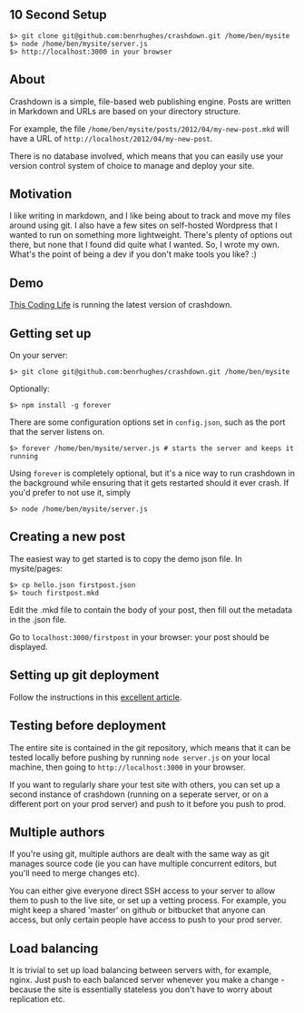 ## 10 Second Setup
	$> git clone git@github.com:benrhughes/crashdown.git /home/ben/mysite
	$> node /home/ben/mysite/server.js	
	$> http://localhost:3000 in your browser
	
## About
Crashdown is a simple, file-based web publishing engine. Posts are written in Markdown and URLs are based on your directory structure.

For example, the file `/home/ben/mysite/posts/2012/04/my-new-post.mkd` will have a URL of `http://localhost/2012/04/my-new-post`. 

There is no database involved, which means that you can easily use your version control system of choice to manage and deploy your site.

## Motivation
I like writing in markdown, and I like being about to track and move my files around using git. I also have a few sites on self-hosted Wordpress that I wanted to run on something more lightweight. There's plenty of options out there, but none that I found did quite what I wanted. So, I wrote my own. What's the point of being a dev if you don't make tools you like? :)

## Demo
[This Coding Life](http://thiscodinglife.com) is running the latest version of crashdown.

## Getting set up
On your server:

	$> git clone git@github.com:benrhughes/crashdown.git /home/ben/mysite

Optionally:

	$> npm install -g forever 
	
There are some configuration options set in `config.json`, such as the port that the server listens on.

	$> forever /home/ben/mysite/server.js # starts the server and keeps it running

Using `forever` is completely optional, but it's a nice way to run crashdown in the background while ensuring that it gets restarted should it ever crash. If you'd prefer to not use it, simply

	$> node /home/ben/mysite/server.js

## Creating a new post
The easiest way to get started is to copy the demo json file. In mysite/pages:

	$> cp hello.json firstpost.json
	$> touch firstpost.mkd

Edit the .mkd file to contain the body of your post, then fill out the metadata in the .json file. 

Go to `localhost:3000/firstpost` in your browser: your post should be displayed.

## Setting up git deployment
Follow the instructions in this [excellent article](http://toroid.org/ams/git-website-howto).

## Testing before deployment
The entire site is contained in the git repository, which means that it can be tested locally before pushing by running `node server.js` on your local machine, then going to `http://localhost:3000` in your browser.

If you want to regularly share your test site with others, you can set up a second instance of crashdown (running on a seperate server, or on a different port on your prod server) and push to it before you push to prod.

## Multiple authors
If you're using git, multiple authors are dealt with the same way as git manages source code (ie you can have multiple concurrent editors, but you'll need to merge changes etc). 

You can either give everyone direct SSH access to your server to allow them to push to the live site, or set up a vetting process. For example, you might keep a shared 'master' on github or bitbucket that anyone can access, but only certain people have access to push to your prod server.

## Load balancing
It is trivial to set up load balancing between servers with, for example, nginx. Just push to each balanced server whenever you make a change - because the site is essentially stateless you don't have to worry about replication etc.
